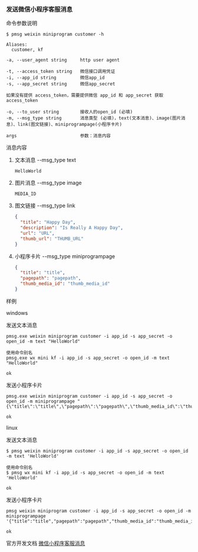 ### 发送微信小程序客服消息

命令参数说明

```text
$ pmsg weixin miniprogram customer -h

Aliases:
  customer, kf

-a, --user_agent string     http user agent

-t, --access_token string   微信接口调用凭证
-i, --app_id string         微信app_id
-s, --app_secret string     微信app_secret

如果没有提供 access_token，需要提供微信 app_id 和 app_secret 获取 access_token

-o, --to_user string        接收人的open_id (必填)
-m, --msg_type string       消息类型 (必填)，text(文本消息)、image(图片消息)、link(图文链接)、miniprogrampage(小程序卡片)

args                        参数：消息内容
```

消息内容

1. 文本消息 --msg_type text
    ```text
    HelloWorld
    ```

1. 图片消息 --msg_type image
    ```text
    MEDIA_ID
    ```

1. 图文链接 --msg_type link
    ```json
    {
      "title": "Happy Day",
      "description": "Is Really A Happy Day",
      "url": "URL",
      "thumb_url": "THUMB_URL"
    }
    ```

1. 小程序卡片 --msg_type miniprogrampage
    ```json
    {
      "title": "title",
      "pagepath": "pagepath",
      "thumb_media_id": "thumb_media_id"
    }
    ```

样例

windows

发送文本消息

```shell
pmsg.exe weixin miniprogram customer -i app_id -s app_secret -o open_id -m text "HelloWorld"

使用命令别名
pmsg.exe wx mini kf -i app_id -s app_secret -o open_id -m text "HelloWorld"

ok
```

发送小程序卡片

```shell
pmsg.exe weixin miniprogram customer -i app_id -s app_secret -o open_id -m miniprogrampage "{\"title\":\"title\",\"pagepath\":\"pagepath\",\"thumb_media_id\":\"thumb_media_id\"}"

ok
```

linux

发送文本消息

```shell
$ pmsg weixin miniprogram customer -i app_id -s app_secret -o open_id -m text 'HelloWorld'

使用命令别名
$ pmsg wx mini kf -i app_id -s app_secret -o open_id -m text 'HelloWorld'

ok
```

发送小程序卡片

```shell
pmsg weixin miniprogram customer -i app_id -s app_secret -o open_id -m miniprogrampage '{"title":"title","pagepath":"pagepath","thumb_media_id":"thumb_media_id"}'

ok
```

官方开发文档 [微信小程序客服消息](https://developers.weixin.qq.com/miniprogram/dev/api-backend/open-api/customer-message/customerServiceMessage.send.html)